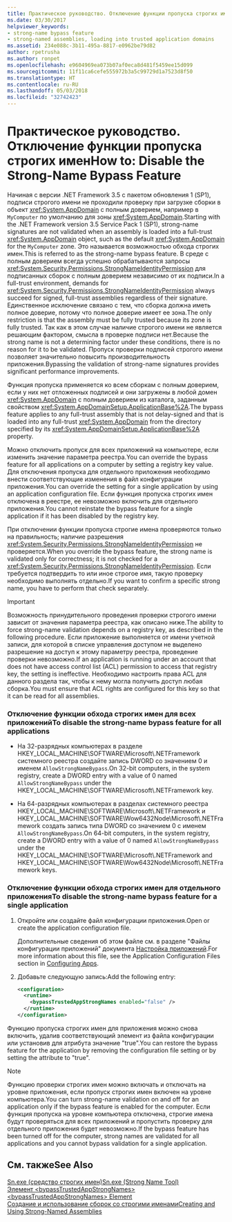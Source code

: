 ```yaml
---
title: Практическое руководство. Отключение функции пропуска строгих имен
ms.date: 03/30/2017
helpviewer_keywords:
- strong-name bypass feature
- strong-named assemblies, loading into trusted application domains
ms.assetid: 234e088c-3b11-495a-8817-e0962be79d82
author: rpetrusha
ms.author: ronpet
ms.openlocfilehash: e9604969ea073b07af0eca8d481f5459ee15d099
ms.sourcegitcommit: 11f11ca6cefe555972b3a5c99729d1a7523d8f50
ms.translationtype: HT
ms.contentlocale: ru-RU
ms.lasthandoff: 05/03/2018
ms.locfileid: "32742423"
---
```

# <a name="how-to-disable-the-strong-name-bypass-feature"></a><span data-ttu-id="3299b-102">Практическое руководство. Отключение функции пропуска строгих имен</span><span class="sxs-lookup"><span data-stu-id="3299b-102">How to: Disable the Strong-Name Bypass Feature</span></span>
<span data-ttu-id="3299b-103">Начиная с версии .NET Framework 3.5 с пакетом обновления 1 (SP1), подписи строгого имени не проходили проверку при загрузке сборки в объект <xref:System.AppDomain> с полным доверием, например в `MyComputer` по умолчанию для зоны <xref:System.AppDomain>.</span><span class="sxs-lookup"><span data-stu-id="3299b-103">Starting with the .NET Framework version 3.5 Service Pack 1 (SP1), strong-name signatures are not validated when an assembly is loaded into a full-trust <xref:System.AppDomain> object, such as the default <xref:System.AppDomain> for the `MyComputer` zone.</span></span> <span data-ttu-id="3299b-104">Это называется возможностью обхода строгих имен.</span><span class="sxs-lookup"><span data-stu-id="3299b-104">This is referred to as the strong-name bypass feature.</span></span> <span data-ttu-id="3299b-105">В среде с полным доверием всегда успешно обрабатываются запросы <xref:System.Security.Permissions.StrongNameIdentityPermission> для подписанных сборок с полным доверием независимо от их подписи.</span><span class="sxs-lookup"><span data-stu-id="3299b-105">In a full-trust environment, demands for <xref:System.Security.Permissions.StrongNameIdentityPermission> always succeed for signed, full-trust assemblies regardless of their signature.</span></span> <span data-ttu-id="3299b-106">Единственное исключение связано с тем, что сборка должна иметь полное доверие, потому что полное доверие имеет ее зона.</span><span class="sxs-lookup"><span data-stu-id="3299b-106">The only restriction is that the assembly must be fully trusted because its zone is fully trusted.</span></span> <span data-ttu-id="3299b-107">Так как в этом случае наличие строгого имени не является решающим фактором, смысла в проверке подписи нет.</span><span class="sxs-lookup"><span data-stu-id="3299b-107">Because the strong name is not a determining factor under these conditions, there is no reason for it to be validated.</span></span> <span data-ttu-id="3299b-108">Пропуск проверки подписей строгого имени позволяет значительно повысить производительность приложения.</span><span class="sxs-lookup"><span data-stu-id="3299b-108">Bypassing the validation of strong-name signatures provides significant performance improvements.</span></span>  
  
 <span data-ttu-id="3299b-109">Функция пропуска применяется ко всем сборкам с полным доверием, если у них нет отложенных подписей и они загружены в любой домен <xref:System.AppDomain> с полным доверием из каталога, заданным свойством <xref:System.AppDomainSetup.ApplicationBase%2A>.</span><span class="sxs-lookup"><span data-stu-id="3299b-109">The bypass feature applies to any full-trust assembly that is not delay-signed and that is loaded into any full-trust <xref:System.AppDomain> from the directory specified by its <xref:System.AppDomainSetup.ApplicationBase%2A> property.</span></span>  
  
 <span data-ttu-id="3299b-110">Можно отключить пропуск для всех приложений на компьютере, если изменить значение параметра реестра.</span><span class="sxs-lookup"><span data-stu-id="3299b-110">You can override the bypass feature for all applications on a computer by setting a registry key value.</span></span> <span data-ttu-id="3299b-111">Для отключения пропуска для отдельного приложения необходимо внести соответствующие изменения в файл конфигурации приложения.</span><span class="sxs-lookup"><span data-stu-id="3299b-111">You can override the setting for a single application by using an application configuration file.</span></span> <span data-ttu-id="3299b-112">Если функция пропуска строгих имен отключена в реестре, ее невозможно включить для отдельного приложения.</span><span class="sxs-lookup"><span data-stu-id="3299b-112">You cannot reinstate the bypass feature for a single application if it has been disabled by the registry key.</span></span>  
  
 <span data-ttu-id="3299b-113">При отключении функции пропуска строгие имена проверяются только на правильность; наличие разрешения <xref:System.Security.Permissions.StrongNameIdentityPermission> не проверяется.</span><span class="sxs-lookup"><span data-stu-id="3299b-113">When you override the bypass feature, the strong name is validated only for correctness; it is not checked for a <xref:System.Security.Permissions.StrongNameIdentityPermission>.</span></span> <span data-ttu-id="3299b-114">Если требуется подтвердить то или иное строгое имя, такую проверку необходимо выполнять отдельно.</span><span class="sxs-lookup"><span data-stu-id="3299b-114">If you want to confirm a specific strong name, you have to perform that check separately.</span></span>  
  
> [!IMPORTANT]
>  <span data-ttu-id="3299b-115">Возможность принудительного проведения проверки строгого имени зависит от значения параметра реестра, как описано ниже.</span><span class="sxs-lookup"><span data-stu-id="3299b-115">The ability to force strong-name validation depends on a registry key, as described in the following procedure.</span></span> <span data-ttu-id="3299b-116">Если приложение выполняется от имени учетной записи, для которой в списке управления доступом не выделено разрешение на доступ к этому параметру реестра, проведение проверки невозможно.</span><span class="sxs-lookup"><span data-stu-id="3299b-116">If an application is running under an account that does not have access control list (ACL) permission to access that registry key, the setting is ineffective.</span></span> <span data-ttu-id="3299b-117">Необходимо настроить права ACL для данного раздела так, чтобы к нему могла получить доступ любая сборка.</span><span class="sxs-lookup"><span data-stu-id="3299b-117">You must ensure that ACL rights are configured for this key so that it can be read for all assemblies.</span></span>  
  
### <a name="to-disable-the-strong-name-bypass-feature-for-all-applications"></a><span data-ttu-id="3299b-118">Отключение функции обхода строгих имен для всех приложений</span><span class="sxs-lookup"><span data-stu-id="3299b-118">To disable the strong-name bypass feature for all applications</span></span>  
  
-   <span data-ttu-id="3299b-119">На 32-разрядных компьютерах в разделе HKEY_LOCAL_MACHINE\SOFTWARE\Microsoft\\.NETFramework системного реестра создайте запись DWORD со значением 0 и именем `AllowStrongNameBypass`.</span><span class="sxs-lookup"><span data-stu-id="3299b-119">On 32-bit computers, in the system registry, create a DWORD entry with a value of 0 named `AllowStrongNameBypass` under the HKEY_LOCAL_MACHINE\SOFTWARE\Microsoft\\.NETFramework key.</span></span>  
  
-   <span data-ttu-id="3299b-120">На 64-разрядных компьютерах в разделах системного реестра HKEY_LOCAL_MACHINE\SOFTWARE\Microsoft\\.NETFramework и HKEY_LOCAL_MACHINE\SOFTWARE\Wow6432Node\Microsoft\\.NETFramework создать запись типа DWORD со значением 0 с именем `AllowStrongNameBypass`.</span><span class="sxs-lookup"><span data-stu-id="3299b-120">On 64-bit computers, in the system registry, create a DWORD entry with a value of 0 named `AllowStrongNameBypass` under the HKEY_LOCAL_MACHINE\SOFTWARE\Microsoft\\.NETFramework and HKEY_LOCAL_MACHINE\SOFTWARE\Wow6432Node\Microsoft\\.NETFramework keys.</span></span>  
  
### <a name="to-disable-the-strong-name-bypass-feature-for-a-single-application"></a><span data-ttu-id="3299b-121">Отключение функции обхода строгих имен для отдельного приложения</span><span class="sxs-lookup"><span data-stu-id="3299b-121">To disable the strong-name bypass feature for a single application</span></span>  
  
1.  <span data-ttu-id="3299b-122">Откройте или создайте файл конфигурации приложения.</span><span class="sxs-lookup"><span data-stu-id="3299b-122">Open or create the application configuration file.</span></span>  
  
     <span data-ttu-id="3299b-123">Дополнительные сведения об этом файле см. в разделе "Файлы конфигурации приложений" документа [Настройка приложений](../../../docs/framework/configure-apps/index.md).</span><span class="sxs-lookup"><span data-stu-id="3299b-123">For more information about this file, see the Application Configuration Files section in [Configuring Apps](../../../docs/framework/configure-apps/index.md).</span></span>  
  
2.  <span data-ttu-id="3299b-124">Добавьте следующую запись:</span><span class="sxs-lookup"><span data-stu-id="3299b-124">Add the following entry:</span></span>  
  
    ```xml  
    <configuration>  
      <runtime>  
        <bypassTrustedAppStrongNames enabled="false" />  
      </runtime>  
    </configuration>  
    ```  
  
 <span data-ttu-id="3299b-125">Функцию пропуска строгих имен для приложения можно снова включить, удалив соответствующий элемент из файла конфигурации или установив для атрибута значение "true".</span><span class="sxs-lookup"><span data-stu-id="3299b-125">You can restore the bypass feature for the application by removing the configuration file setting or by setting the attribute to "true".</span></span>  
  
> [!NOTE]
>  <span data-ttu-id="3299b-126">Функцию проверки строгих имен можно включать и отключать на уровне приложения, если пропуск строгих имен включен на уровне компьютера.</span><span class="sxs-lookup"><span data-stu-id="3299b-126">You can turn strong-name validation on and off for an application only if the bypass feature is enabled for the computer.</span></span> <span data-ttu-id="3299b-127">Если функция пропуска на уровне компьютера отключена, строгие имена будут проверяться для всех приложений и пропустить проверку для отдельного приложения будет невозможно.</span><span class="sxs-lookup"><span data-stu-id="3299b-127">If the bypass feature has been turned off for the computer, strong names are validated for all applications and you cannot bypass validation for a single application.</span></span>  
  
## <a name="see-also"></a><span data-ttu-id="3299b-128">См. также</span><span class="sxs-lookup"><span data-stu-id="3299b-128">See Also</span></span>  
 [<span data-ttu-id="3299b-129">Sn.exe (средство строгих имен)</span><span class="sxs-lookup"><span data-stu-id="3299b-129">Sn.exe (Strong Name Tool)</span></span>](../../../docs/framework/tools/sn-exe-strong-name-tool.md)  
 [<span data-ttu-id="3299b-130">Элемент \<bypassTrustedAppStrongNames></span><span class="sxs-lookup"><span data-stu-id="3299b-130">\<bypassTrustedAppStrongNames> Element</span></span>](../../../docs/framework/configure-apps/file-schema/runtime/bypasstrustedappstrongnames-element.md)  
 [<span data-ttu-id="3299b-131">Создание и использование сборок со строгими именами</span><span class="sxs-lookup"><span data-stu-id="3299b-131">Creating and Using Strong-Named Assemblies</span></span>](../../../docs/framework/app-domains/create-and-use-strong-named-assemblies.md)

